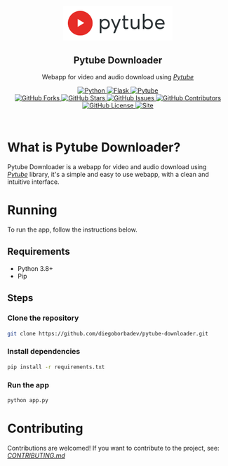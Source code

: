 <br>

<!-- Title -->
<p align="center">
  <img width="250px" src="static/logo.svg"/>
  <h2 align="center">Pytube Downloader</h2>
  <p align="center">Webapp for video and audio download using <i><a href="https://github.com/pytube/pytube">Pytube</a></i></p>
</p>

<!-- Stacks -->
<p align="center">
<!-- Python Version -->
<a href="https://www.python.org/">
    <img alt="Python" src="https://img.shields.io/badge/Python-3.8+-blue?logo=python&logoColor=ffdd54">
</a>

<!-- Flask Version -->
<a href="https://flask.palletsprojects.com/en/3.0.x/">
    <img alt="Flask" src="https://img.shields.io/badge/Flask-3.0.0-000000?logo=flask&logoColor=white">
</a>

<!-- Pytube Version -->
<a href="https://pytube.io/en/latest/">
    <img alt="Pytube" src="https://img.shields.io/badge/Pytube-15.0.0-red?logo=youtube&logoColor=e62c27">
</a>

<br>

<!-- Status -->
<!-- Forks Number -->
<a href="https://github.com/diegoborbadev/pytube-downloader/network/members">
    <img alt="GitHub Forks" src="https://img.shields.io/github/forks/diegoborbadev/pytube-downloader?label=Forks">
</a>

<!-- Stars Number -->
<a href="https://github.com/diegoborbadev/pytube-downloader/stargazers">
    <img alt="GitHub Stars" src="https://img.shields.io/github/stars/diegoborbadev/pytube-downloader?label=Stars">
</a>

<!-- Issues Number -->
<a href="https://github.com/diegoborbadev/pytube-downloader/issues">
    <img alt="GitHub Issues" src="https://img.shields.io/github/issues/diegoborbadev/pytube-downloader?label=Issues">
</a>

<!-- Contributors Number -->
<a href="https://github.com/diegoborbadev/pytube-downloader/graphs/contributors">
    <img alt="GitHub Contributors" src="https://img.shields.io/github/contributors/diegoborbadev/pytube-downloader?label=Contributors&color=purple">
</a>

<!-- License -->
<a href="https://github.com/diegoborbadev/pytube-downloader/blob/main/LICENSE">
    <img alt="GitHub License" src="https://img.shields.io/github/license/diegoborbadev/pytube-downloader?label=License">
</a>

<!-- Demo Site Status -->
<a href="https://pytube.diegoborba.dev">
    <img alt="Site" src="https://img.shields.io/website?url=https%3A%2F%2Fpytube.diegoborba.dev%2F&up_message=online&down_message=offline&label=Demo">
</a>
</p>

<br>

# What is Pytube Downloader?
Pytube Downloader is a webapp for video and audio download using [*Pytube*](https://github.com/pytube/pytube) library, it's a simple and easy to use webapp, with a clean and intuitive interface.

# Running
To run the app, follow the instructions below.

## Requirements
- Python 3.8+
- Pip

## Steps
### Clone the repository
```bash
git clone https://github.com/diegoborbadev/pytube-downloader.git
```

### Install dependencies
```bash
pip install -r requirements.txt
```

### Run the app
```bash
python app.py
```

# Contributing
Contributions are welcomed! If you want to contribute to the project, see: [*CONTRIBUTING.md*](CONTRIBUTING.md)